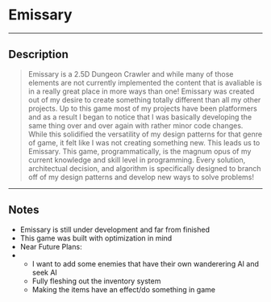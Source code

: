 # Emissary
---
## Description 

>Emissary is a 2.5D Dungeon Crawler and while many of those elements are not currently implemented the content that is avaliable is in a really great place in more ways than one!  Emissary was created out of my desire to create something totally different than all my other projects.  Up to this game most of my projects have been platformers and as a result I began to notice that I was basically developing the same thing over and over again with rather minor code changes.  While this solidified the versatility of my design patterns for that genre of game, it felt like I was not creating something new.  This leads us to Emissary.  This game, programmatically, is the magnum opus of my current knowledge and skill level in programming.  Every solution, architectual decision, and algorithm is specifically designed to branch off of my design patterns and develop new ways to solve problems!
---
## Notes
- Emissary is still under development and far from finished
- This game was built with optimization in mind
- Near Future Plans:
-  - I want to add some enemies that have their own wanderering AI and seek AI
   - Fully fleshing out the inventory system
   - Making the items have an effect/do something in game
